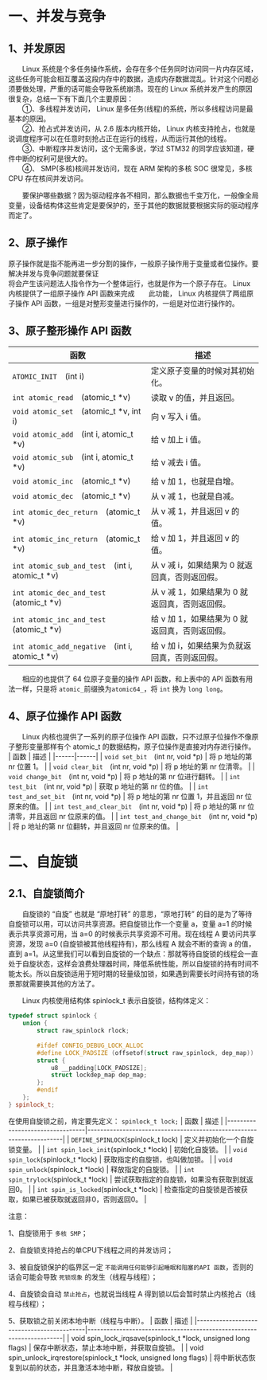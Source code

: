 # 一、并发与竞争
## 1、并发原因

&emsp;&emsp;Linux 系统是个多任务操作系统，会存在多个任务同时访问同一片内存区域，这些任务可能会相互覆盖这段内存中的数据，造成内存数据混乱。针对这个问题必须要做处理，严重的话可能会导致系统崩溃。现在的 Linux 系统并发产生的原因很复杂，总结一下有下面几个主要原因：  
&emsp;&emsp;①、多线程并发访问， Linux 是多任务(线程)的系统，所以多线程访问是最基本的原因。  
&emsp;&emsp;②、抢占式并发访问，从 2.6 版本内核开始， Linux 内核支持抢占，也就是说调度程序可以在任意时刻抢占正在运行的线程，从而运行其他的线程。  
&emsp;&emsp;③、中断程序并发访问，这个无需多说，学过 STM32 的同学应该知道，硬件中断的权利可是很大的。  
&emsp;&emsp;④、 SMP(多核)核间并发访问，现在 ARM 架构的多核 SOC 很常见，多核 CPU 存在核间并发访问。

&emsp;&emsp;要保护哪些数据？因为驱动程序各不相同，那么数据也千变万化，一般像全局变量，设备结构体这些肯定是要保护的，至于其他的数据就要根据实际的驱动程序而定了。

## 2、原子操作
原子操作就是指不能再进一步分割的操作，一般原子操作用于变量或者位操作。要解决并发与竞争问题就要保证  
将会产生该问题法人指令作为一个整体运行，也就是作为一个原子存在。 Linux 内核提供了一组原子操作 API 函数来完成&emsp;&emsp;此功能， Linux 内核提供了两组原子操作 API 函数，一组是对整形变量进行操作的，一组是对位进行操作的。

## 3、原子整形操作 API 函数

| 函数  | 描述  |
|------|------|
| `ATOMIC_INIT`&emsp;(int i) | 定义原子变量的时候对其初始化。 |
| `int atomic_read`&emsp;(atomic_t *v) | 读取 v 的值，并且返回。 |
| `void atomic_set`&emsp;(atomic_t *v, int i) | 向 v 写入 i 值。 |
| `void atomic_add`&emsp;(int i, atomic_t *v) | 给 v 加上 i 值。 |
| `void atomic_sub`&emsp;(int i, atomic_t *v) | 给 v 减去 i 值。 |
| `void atomic_inc`&emsp;(atomic_t *v) | 给 v 加 1，也就是自增。 |
| `void atomic_dec`&emsp;(atomic_t *v) | 从 v 减 1，也就是自减。 |
| `int atomic_dec_return`&emsp;(atomic_t *v) | 从 v 减 1，并且返回 v 的值。 |
| `int atomic_inc_return`&emsp;(atomic_t *v) | 给 v 加 1，并且返回 v 的值。 |
| `int atomic_sub_and_test`&emsp;(int i, atomic_t *v) | 从 v 减 i，如果结果为 0 就返回真，否则返回假。 |
| `int atomic_dec_and_test`&emsp;(atomic_t *v) | 从 v 减 1，如果结果为 0 就返回真，否则返回假。 |
| `int atomic_inc_and_test`&emsp;(atomic_t *v) | 给 v 加 1，如果结果为 0 就返回真，否则返回假。 |
| `int atomic_add_negative`&emsp;(int i, atomic_t *v) | 给 v 加 i，如果结果为负就返回真，否则返回假。 |

&emsp;&emsp;相应的也提供了 64 位原子变量的操作 API 函数，和上表中的 API 函数有用法一样，只是将 `atomic_`前缀换为`atomic64_`，将 `int` 换为 `long long`。

## 4、原子位操作 API 函数
&emsp;&emsp;Linux 内核也提供了一系列的原子位操作 API 函数，只不过原子位操作不像原子整形变量那样有个 atomic_t 的数据结构，原子位操作是直接对内存进行操作。
| 函数 | 描述 |
|------|------|
| `void set_bit`&emsp;(int nr, void *p)   | 将 p 地址的第 nr 位置 1。 |
| `void clear_bit`&emsp;(int nr, void *p) | 将 p 地址的第 nr 位清零。 |
| `void change_bit`&emsp;(int nr, void *p) | 将 p 地址的第 nr 位进行翻转。 |
| `int test_bit`&emsp;(int nr, void *p) | 获取 p 地址的第 nr 位的值。 |
| `int test_and_set_bit`&emsp;(int nr, void *p) | 将 p 地址的第 nr 位置 1，并且返回 nr 位原来的值。 |
| `int test_and_clear_bit`&emsp;(int nr, void *p) | 将 p 地址的第 nr 位清零，并且返回 nr 位原来的值。 |
| `int test_and_change_bit`&emsp;(int nr, void *p) | 将 p 地址的第 nr 位翻转，并且返回 nr 位原来的值。 |

# 二、自旋锁

## 2.1、自旋锁简介
&emsp;&emsp;自旋锁的 “自旋” 也就是 “原地打转” 的意思，“原地打转” 的目的是为了等待自旋锁可以用，可以访问共享资源。把自旋锁比作一个变量 a，变量 a=1 的时候表示共享资源可用，当 a=0  的时候表示共享资源不可用。现在线程 A 要访问共享资源，发现 a=0 (自旋锁被其他线程持有)，那么线程 A 就会不断的查询 a 的值，直到 a=1。从这里我们可以看到自旋锁的一个缺点：那就等待自旋锁的线程会一直处于自旋状态，这样会浪费处理器时间，降低系统性能，所以自旋锁的持有时间不能太长。所以自旋锁适用于短时期的轻量级加锁，如果遇到需要长时间持有锁的场景那就需要换其他的方法了。

&emsp;&emsp;Linux 内核使用结构体 spinlock_t 表示自旋锁，结构体定义：
``` cpp
typedef struct spinlock {  
	union {  
		struct raw_spinlock rlock;  
		 
		#ifdef CONFIG_DEBUG_LOCK_ALLOC  
		#define LOCK_PADSIZE (offsetof(struct raw_spinlock, dep_map))  
		struct {  
			u8 __padding[LOCK_PADSIZE];
			struct lockdep_map dep_map;  
		};  
		#endif  
	};  
} spinlock_t;
```
在使用自旋锁之前，肯定要先定义： `spinlock_t lock;`
| 函数                            | 描述                                                                 |
|---------------------------------|----------------------------------------------------------------------|
| `DEFINE_SPINLOCK`(spinlock_t lock) | 定义并初始化一个自旋锁变量。                                         |
| `int spin_lock_init`(spinlock_t *lock) | 初始化自旋锁。                                                   |
| `void spin_lock`(spinlock_t *lock) | 获取指定的自旋锁，也叫做加锁。                                       |
| `void spin_unlock`(spinlock_t *lock) | 释放指定的自旋锁。                                                |
| `int spin_trylock`(spinlock_t *lock) | 尝试获取指定的自旋锁，如果没有获取到就返回0。                       |
| `int spin_is_locked`(spinlock_t *lock) | 检查指定的自旋锁是否被获取，如果已被获取就返回非0，否则返回0。       |

注意：

1、自旋锁用于 `多核 SMP`；

2、自旋锁支持抢占的单CPU下线程之间的并发访问；

3、被自旋锁保护的临界区一定 `不能调用任何能够引起睡眠和阻塞的API 函数`，否则的话会可能会导致 `死锁现象` 的发生（线程与线程）；

4、自旋锁会自动 `禁止抢占`，也就说当线程 A 得到锁以后会暂时禁止内核抢占（线程与线程）；

5、获取锁之前关闭本地中断（线程与中断）。
| 函数                                      | 描述                                                                 |
|-------------------------------------------|----------------------------------------------------------------------|
| void spin_lock_irqsave(spinlock_t *lock, unsigned long flags) | 保存中断状态，禁止本地中断，并获取自旋锁。       |
| void spin_unlock_irqrestore(spinlock_t *lock, unsigned long flags) | 将中断状态恢复到以前的状态，并且激活本地中断，释放自旋锁。 |
<!--stackedit_data:
eyJoaXN0b3J5IjpbLTc0NzY5MjgsMjA1MjU5NjY3NywtMTA0ND
IyMDIzNiwyNzkzMzUyNTksMTQwODk2NDQsLTQzODY0ODUzOSwt
Njk1NTUzODg3LC02OTA0Nzk0MCwxMTQ0MjQwNzQ4XX0=
-->